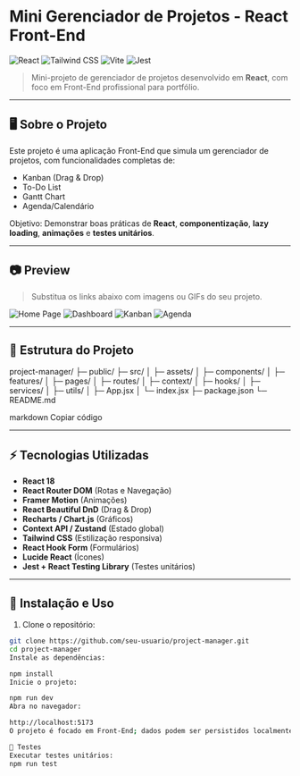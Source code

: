 # Mini Gerenciador de Projetos - React Front-End

![React](https://img.shields.io/badge/React-18-blue?logo=react&logoColor=white)
![Tailwind CSS](https://img.shields.io/badge/TailwindCSS-3.3-blue?logo=tailwind-css&logoColor=white)
![Vite](https://img.shields.io/badge/Vite-4.4-yellow?logo=vite&logoColor=white)
![Jest](https://img.shields.io/badge/Jest-29-C21325?logo=jest&logoColor=white)

> Mini-projeto de gerenciador de projetos desenvolvido em **React**, com foco em Front-End profissional para portfólio.

---

## 🖥️ Sobre o Projeto

Este projeto é uma aplicação Front-End que simula um gerenciador de projetos, com funcionalidades completas de:

- Kanban (Drag & Drop)
- To-Do List
- Gantt Chart
- Agenda/Calendário

Objetivo: Demonstrar boas práticas de **React**, **componentização**, **lazy loading**, **animações** e **testes unitários**.

---

## 📷 Preview

> Substitua os links abaixo com imagens ou GIFs do seu projeto.

![Home Page](link-da-imagem-ou-gif)
![Dashboard](link-da-imagem-ou-gif)
![Kanban](link-da-imagem-ou-gif)
![Agenda](link-da-imagem-ou-gif)

---

## 📁 Estrutura do Projeto

project-manager/
├─ public/
├─ src/
│ ├─ assets/
│ ├─ components/
│ ├─ features/
│ ├─ pages/
│ ├─ routes/
│ ├─ context/
│ ├─ hooks/
│ ├─ services/
│ ├─ utils/
│ ├─ App.jsx
│ └─ index.jsx
├─ package.json
└─ README.md

markdown
Copiar código

---

## ⚡ Tecnologias Utilizadas

- **React 18**  
- **React Router DOM** (Rotas e Navegação)  
- **Framer Motion** (Animações)  
- **React Beautiful DnD** (Drag & Drop)  
- **Recharts / Chart.js** (Gráficos)  
- **Context API / Zustand** (Estado global)  
- **Tailwind CSS** (Estilização responsiva)  
- **React Hook Form** (Formulários)  
- **Lucide React** (Ícones)  
- **Jest + React Testing Library** (Testes unitários)

---

## 🚀 Instalação e Uso

1. Clone o repositório:

```bash
git clone https://github.com/seu-usuario/project-manager.git
cd project-manager
Instale as dependências:

npm install
Inicie o projeto:

npm run dev
Abra no navegador:

http://localhost:5173
O projeto é focado em Front-End; dados podem ser persistidos localmente usando localStorage.

🧪 Testes
Executar testes unitários:
npm run test